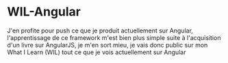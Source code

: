 # WIL-Angular

J'en profite pour push ce que je produit actuellement sur Angular,
l'apprentissage de ce framework m'est bien plus simple suite à l'acquisition d'un livre sur AngularJS, je m'en sort mieu, je vais donc public sur mon What I Learn (WIL) tout ce que je vois actuellement sur Angular
